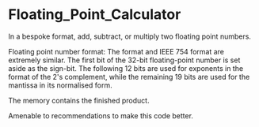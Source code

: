 # Floating_Point_Calculator

In a bespoke format, add, subtract, or multiply two floating point numbers.


Floating point number format:
The format and IEEE 754 format are extremely similar. The first bit of the 32-bit floating-point number is set aside as the sign-bit. The following 12 bits are used for exponents in the format of the 2's complement, while the remaining 19 bits are used for the mantissa in its normalised form.

The memory contains the finished product.

Amenable to recommendations to make this code better. 
